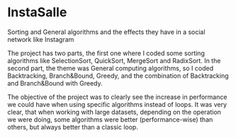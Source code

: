 # InstaSalle
Sorting and General algorithms and the effects they have in a social network like Instagram

The project has two parts, the first one where I coded some sorting algorithms like SelectionSort, QuickSort, MergeSort and RadixSort.
In the second part, the theme was General computing algorithms, so I coded Backtracking, Branch&Bound, Greedy, and the combination of Backtracking and Branch&Bound with Greedy.

The objective of the project was to clearly see the increase in performance we could have when using specific algorithms instead of loops.
It was very clear, that when working with large datasets, depending on the operation we were doing, some algorithms were better (performance-wise) than others, but always better than a classic loop.
